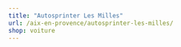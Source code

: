 ```yaml
---
title: "Autosprinter Les Milles"
url: /aix-en-provence/autosprinter-les-milles/
shop: voiture
---
```

